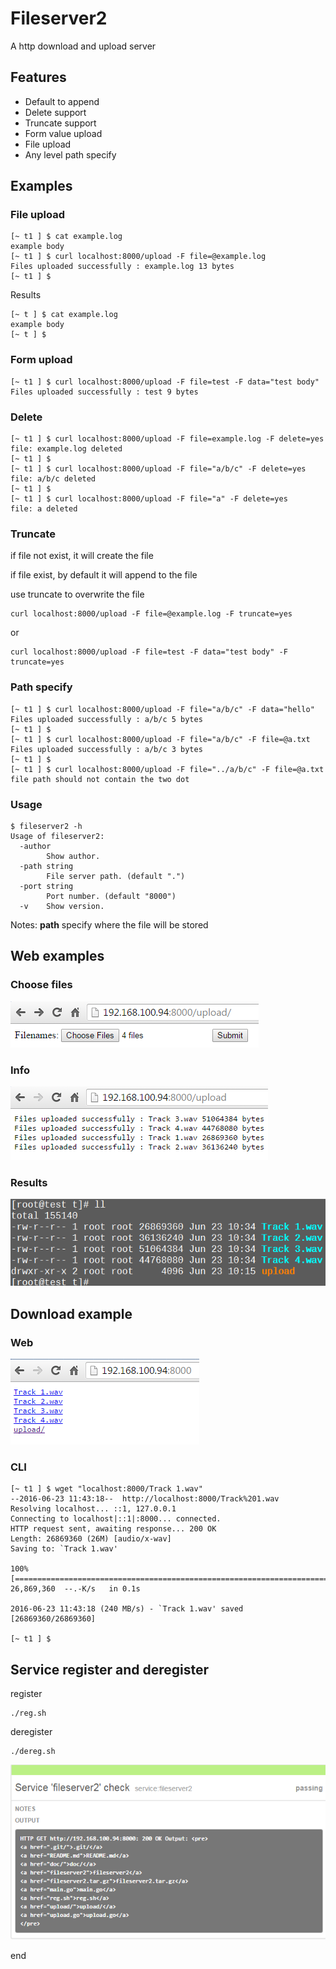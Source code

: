 # Fileserver2

A http download and upload server

## Features

* Default to append
* Delete support
* Truncate support
* Form value upload
* File upload
* Any level path specify 

## Examples

### File upload

```
[~ t1 ] $ cat example.log 
example body
[~ t1 ] $ curl localhost:8000/upload -F file=@example.log
Files uploaded successfully : example.log 13 bytes 
[~ t1 ] $
```

Results

```
[~ t ] $ cat example.log 
example body
[~ t ] $ 
```

### Form upload

```
[~ t1 ] $ curl localhost:8000/upload -F file=test -F data="test body"
Files uploaded successfully : test 9 bytes 
```

### Delete

```
[~ t1 ] $ curl localhost:8000/upload -F file=example.log -F delete=yes 
file: example.log deleted
[~ t1 ] $ 
[~ t1 ] $ curl localhost:8000/upload -F file="a/b/c" -F delete=yes  
file: a/b/c deleted
[~ t1 ] $ 
[~ t1 ] $ curl localhost:8000/upload -F file="a" -F delete=yes      
file: a deleted
```

### Truncate
if file not exist, it will create the file

if file exist, by default it will append to the file

use truncate to overwrite the file

```
curl localhost:8000/upload -F file=@example.log -F truncate=yes 
```

or

```
curl localhost:8000/upload -F file=test -F data="test body" -F truncate=yes 
```

### Path specify
```
[~ t1 ] $ curl localhost:8000/upload -F file="a/b/c" -F data="hello"
Files uploaded successfully : a/b/c 5 bytes 
[~ t1 ] $ 
[~ t1 ] $ curl localhost:8000/upload -F file="a/b/c" -F file=@a.txt 
Files uploaded successfully : a/b/c 3 bytes 
[~ t1 ] $ 
[~ t1 ] $ curl localhost:8000/upload -F file="../a/b/c" -F file=@a.txt
file path should not contain the two dot
```

### Usage

```
$ fileserver2 -h
Usage of fileserver2:
  -author
        Show author.
  -path string
        File server path. (default ".")
  -port string
        Port number. (default "8000")
  -v    Show version.
```

Notes: **path** specify where the file will be stored


## Web examples

### Choose files

![choose_files](doc/fileserver2-web1.png)

### Info

![choose_files](doc/fileserver2-web2.png)

### Results

![choose_files](doc/fileserver2-web3.png)

## Download example

### Web

![download](doc/fileserver2-web4.png)

### CLI

```
[~ t1 ] $ wget "localhost:8000/Track 1.wav"
--2016-06-23 11:43:18--  http://localhost:8000/Track%201.wav
Resolving localhost... ::1, 127.0.0.1
Connecting to localhost|::1|:8000... connected.
HTTP request sent, awaiting response... 200 OK
Length: 26869360 (26M) [audio/x-wav]
Saving to: `Track 1.wav'

100%[=============================================================================>] 26,869,360  --.-K/s   in 0.1s    

2016-06-23 11:43:18 (240 MB/s) - `Track 1.wav' saved [26869360/26869360]

[~ t1 ] $
```

## Service register and deregister

register

```
./reg.sh
```

deregister

```
./dereg.sh
```

![register](doc/reg.png)

end
